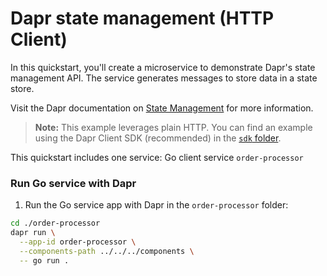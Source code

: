 # Dapr state management (HTTP Client)

In this quickstart, you'll create a microservice to demonstrate Dapr's state management API. The service generates messages to store data in a state store.

Visit the Dapr documentation on [State Management](https://docs.dapr.io/developing-applications/building-blocks/state-management/) for more information.

> **Note:** This example leverages plain HTTP. You can find an example using the Dapr Client SDK (recommended) in the [`sdk` folder](../sdk/).

This quickstart includes one service: Go client service `order-processor` 

### Run Go service with Dapr

1. Run the Go service app with Dapr in the `order-processor` folder:

<!-- STEP
name: Run order-processor service
expected_stdout_lines:
  - '== APP == Retrieved Order: "{\"orderId\":1}"'
  - '== APP == Retrieved Order: "{\"orderId\":2}"'
  - "Exited App successfully"
expected_stderr_lines:
output_match_mode: substring
background: true
sleep: 15
-->

```bash
cd ./order-processor
dapr run \
  --app-id order-processor \
  --components-path ../../../components \
  -- go run .
```

<!-- END_STEP -->
